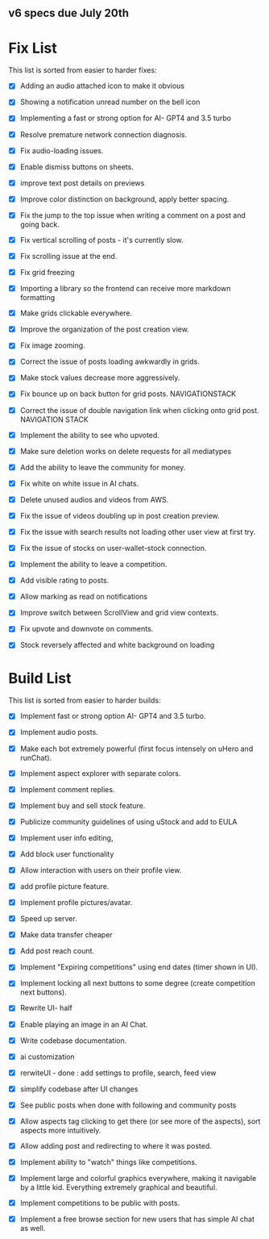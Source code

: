 ## v6 specs due July 20th

# Fix List

This list is sorted from easier to harder fixes:

- [x] Adding an audio attached icon to make it obvious
- [x] Showing a notification unread number on the bell icon
- [x] Implementing a fast or strong option for AI- GPT4 and 3.5 turbo
- [x] Resolve premature network connection diagnosis.
- [x] Fix audio-loading issues.
- [x] Enable dismiss buttons on sheets.
- [x] improve text post details on previews
- [x] Improve color distinction on background, apply better spacing.
- [x] Fix the jump to the top issue when writing a comment on a post and going back.
- [x] Fix vertical scrolling of posts - it's currently slow.
- [x] Fix scrolling issue at the end.
- [x] Fix grid freezing
- [x] Importing a library so the frontend can receive more markdown formatting
- [x] Make grids clickable everywhere.
- [x] Improve the organization of the post creation view.
- [x] Fix image zooming.
- [x] Correct the issue of posts loading awkwardly in grids.
- [x] Make stock values decrease more aggressively.
- [x] Fix bounce up on back button for grid posts. NAVIGATIONSTACK
- [x] Correct the issue of double navigation link when clicking onto grid post. NAVIGATION STACK
- [x] Implement the ability to see who upvoted.
- [x] Make sure deletion works on delete requests for all mediatypes
- [x] Add the ability to leave the community for money.
- [x] Fix white on white issue in AI chats.
- [x] Delete unused audios and videos from AWS.
- [x] Fix the issue of videos doubling up in post creation preview.
- [x] Fix the issue with search results not loading other user view at first try.
- [x] Fix the issue of stocks on user-wallet-stock connection.
- [x] Implement the ability to leave a competition.
- [x] Add visible rating to posts.
- [x] Allow marking as read on notifications
- [x] Improve switch between ScrollView and grid view contexts.
- [x] Fix upvote and downvote on comments.
- [x] Stock reversely affected and white background on loading



# Build List

This list is sorted from easier to harder builds:

- [x] Implement fast or strong option AI- GPT4 and 3.5 turbo.
- [x] Implement audio posts.
- [x] Make each bot extremely powerful (first focus intensely on uHero and runChat).
- [x] Implement aspect explorer with separate colors.
- [x] Implement comment replies.
- [x] Implement buy and sell stock feature.
- [x] Publicize community guidelines of using uStock and add to EULA
- [x] Implement user info editing, 
- [x] Add block user functionality
- [x] Allow interaction with users on their profile view.
- [x] add profile picture feature.
- [x] Implement profile pictures/avatar.
- [x] Speed up server.
- [x] Make data transfer cheaper
- [x] Add post reach count.
- [x] Implement "Expiring competitions" using end dates (timer shown in UI).
- [x] Implement locking all next buttons to some degree (create competition next buttons).
- [x] Rewrite UI- half
- [x] Enable playing an image in an AI Chat.
- [x] Write codebase documentation.
- [x] ai customization
- [x] rerwiteUI - done : add settings to profile, search, feed view
- [x] simplify codebase after UI changes
- [x] See public posts when done with following and community posts
- [x] Allow aspects tag clicking to get there (or see more of the aspects), sort aspects more intuitively.
- [x] Allow adding post and redirecting to where it was posted.
- [x] Implement ability to "watch" things like competitions.
- [x] Implement large and colorful graphics everywhere, making it navigable by a little kid. Everything extremely graphical and beautiful.
- [x] Implement competitions to be public with posts.
- [x] Implement a free browse section for new users that has simple AI chat as well.
 

	










